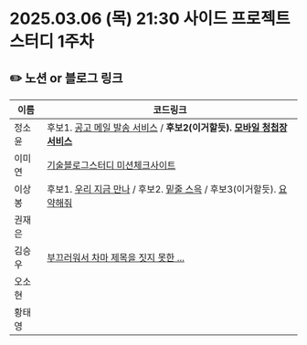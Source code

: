 # 2025.03.06 (목) 21:30 사이드 프로젝트 스터디 1주차

## ✏️ 노션 or 블로그 링크

| 이름   | 코드링크                                                                                                                                                                  |
| ------ | ------------------------------------------------------------------------------------------------------------------------------------------------------------------------- |
| 정소윤 | 후보1. [공고 메일 발송 서비스](https://seemly-hill-468.notion.site/1ad378a8636080649504fa8f550bcfe7?pvs=4) / **후보2(이거할듯). [모바일 청첩장 서비스](https://seemly-hill-468.notion.site/1ad378a86360800f9df6f94f688eab89?pvs=4)** |
| 이미연 | [기술블로그스터디 미션체크사이트](https://miori-space.notion.site/1ae5d43d43d88033ae99e445af17c1f0?pvs=73) |
| 이상봉 | 후보1. [우리 지금 만나](https://www.notion.so/1aef5e18d035804eb6cbddf2a46b3c7c) / 후보2. [밑줄 스윽](https://www.notion.so/1aef5e18d035809aa588cb95304ff5ad) / 후보3(이거할듯). [요약해줘](https://www.notion.so/1aef5e18d035809fa2c7e48ee9477e77)|
| 권재은 | |
| 김승우 | [부끄러워서 차마 제목을 짓지 못한 ...](https://osohyun.notion.site/1aee1a3a120480e9a641c89a006c4673?pvs=73)|
| 오소현 | |
| 황태영 | |     
